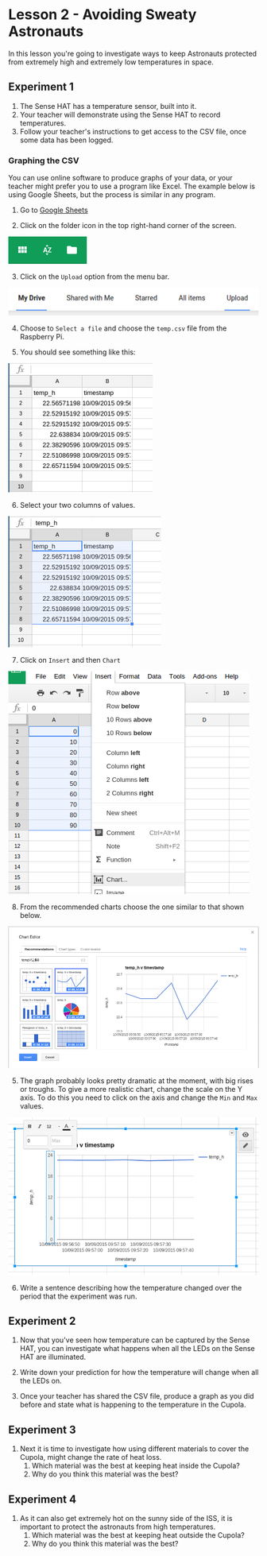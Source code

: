 # Lesson 2 - Avoiding Sweaty Astronauts

In this lesson you're going to investigate ways to keep Astronauts protected from extremely high and extremely low temperatures in space.

## Experiment 1

1. The Sense HAT has a temperature sensor, built into it.
1. Your teacher will demonstrate using the Sense HAT to record temperatures.
2. Follow your teacher's instructions to get access to the CSV file, once some data has been logged.

### Graphing the CSV

You can use online software to produce graphs of your data, or your teacher might prefer you to use a program like Excel. The example below is using Google Sheets, but the process is similar in any program.

1. Go to [Google Sheets](https://docs.google.com/spreadsheets)

2. Click on the folder icon in the top right-hand corner of the screen.

![icons](images/folder-button.png)

3. Click on the `Upload` option from the menu bar.

![upload](images/upload.png)

4. Choose to `Select a file` and choose the `temp.csv` file from the Raspberry Pi.

5. You should see something like this:

![sheet1](images/sheet1.png)

6. Select your two columns of values.

![sheet2](images/sheet2.png)

7. Click on `Insert` and then `Chart`

![sheet3](images/sheet3.png)

8. From the recommended charts choose the one similar to that shown below.

![sheet4](images/sheet4.png)

5. The graph probably looks pretty dramatic at the moment, with big rises or troughs. To give a more realistic chart, change the scale on the Y axis. To do this you need to click on the axis and change the `Min` and `Max` values.

![sheet5](images/sheet5.png)

6. Write a sentence describing how the temperature changed over the period that the experiment was run.

## Experiment 2

1. Now that you've seen how temperature can be captured by the Sense HAT, you can investigate what happens when all the LEDs on the Sense HAT are illuminated.

1. Write down your prediction for how the temperature will change when all the LEDs on.

1. Once your teacher has shared the CSV file, produce a graph as you did before and state what is happening to the temperature in the Cupola.

## Experiment 3

1. Next it is time to investigate how using different materials to cover the Cupola, might change the rate of heat loss.
   1. Which material was the best at keeping heat inside the Cupola?
   2. Why do you think this material was the best?

## Experiment 4

1. As it can also get extremely hot on the sunny side of the ISS, it is important to protect the astronauts from high temperatures.
   1. Which material was the best at keeping heat outside the Cupola?
   2. Why do you think this material was the best?

